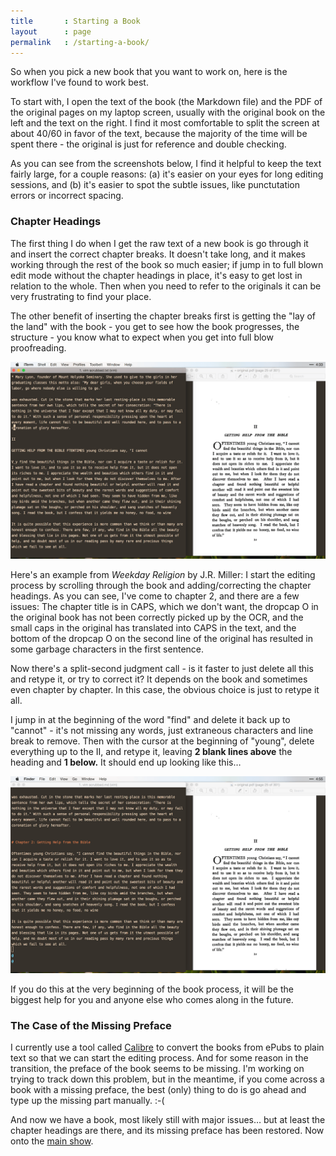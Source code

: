 ```yaml
---
title       : Starting a Book
layout      : page
permalink   : /starting-a-book/
---
```

So when you pick a new book that you want to work on, here is the workflow I've found to work best.

To start with, I open the text of the book (the Markdown file) and the PDF of the original pages on my laptop screen, usually with the original book on the left and the text on the right. I find it most comfortable to split the screen at about 40/60 in favor of the text, because the majority of the time will be spent there - the original is just for reference and double checking.

As you can see from the screenshots below, I find it helpful to keep the text fairly large, for a couple reasons: (a) it's easier on your eyes for long editing sessions, and (b) it's easier to spot the subtle issues, like punctutation errors or incorrect spacing.

### Chapter Headings

The first thing I do when I get the raw text of a new book is go through it and insert the correct chapter breaks. It doesn't take long, and it makes working through the rest of the book so much easier; if jump in to full blown edit mode without the chapter headings in place, it's easy to get lost in relation to the whole. Then when you need to refer to the originals it can be very frustrating to find your place.

The other benefit of inserting the chapter breaks first is getting the "lay of the land" with the book - you get to see how the book progresses, the structure - you know what to expect when you get into full blow proofreading.

![](/assets/img/chapter-heading-1.png)

Here's an example from *Weekday Religion* by J.R. Miller: I start the editing process by scrolling through the book and adding/correcting the chapter headings. As you can see, I've come to chapter 2, and there are a few issues: The chapter title is in CAPS, which we don't want, the dropcap O in the original book has not been correctly picked up by the OCR, and the small caps in the original has translated into CAPS in the text, and the bottom of the dropcap O on the second line of the original has resulted in some garbage characters in the first sentence.

Now there's a split-second judgment call - is it faster to just delete all this and retype it, or try to correct it? It depends on the book and sometimes even chapter by chapter. In this case, the obvious choice is just to retype it all. 

I jump in at the beginning of the word "find" and delete it back up to "cannot" - it's not missing any words, just extraneous characters and line break to remove. Then with the cursor at the beginning of "young", delete everything up to the II, and retype it, leaving **2 blank lines above** the heading and **1 below.** It should end up looking like this…

![](/assets/img/chapter-heading-3.png)

If you do this at the very beginning of the book process, it will be the biggest help for you and anyone else who comes along in the future.

### The Case of the Missing Preface

I currently use a tool called [Calibre](http://calibre-ebook.com) to convert the books from ePubs to plain text so that we can start the editing process. And for some reason in the transition, the preface of the book seems to be missing. I'm working on trying to track down this problem, but in the meantime, if you come across a book with a missing preface, the best (only) thing to do is go ahead and type up the missing part manually. :-(

And now we have a book, most likely still with major issues… but at least the chapter headings are there, and its missing preface has been restored. Now onto the [main show](/editing/).
